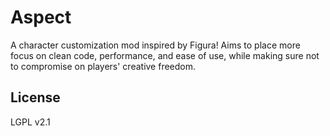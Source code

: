 # Aspect

A character customization mod inspired by Figura!
Aims to place more focus on clean code, performance, 
and ease of use, while making sure not to compromise 
on players' creative freedom.

## License
LGPL v2.1
